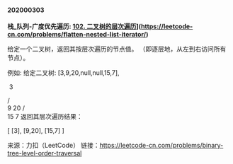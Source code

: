 #### 202000303

**栈_队列-广度优先遍历: [102. 二叉树的层次遍历](https://leetcode-cn.com/problems/binary-tree-level-order-traversal/)](https://leetcode-cn.com/problems/flatten-nested-list-iterator/)**



给定一个二叉树，返回其按层次遍历的节点值。 （即逐层地，从左到右访问所有节点）。

例如:
给定二叉树: [3,9,20,null,null,15,7],

​    3

   / \
  9  20
    /  \
   15   7
返回其层次遍历结果：

[
  [3],
  [9,20],
  [15,7]
]

来源：力扣（LeetCode）
链接：https://leetcode-cn.com/problems/binary-tree-level-order-traversal
